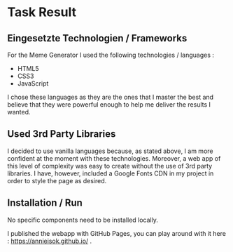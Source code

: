 # Task Result

## Eingesetzte Technologien / Frameworks

For the Meme Generator I used the following technologies / languages :

- HTML5
- CSS3
- JavaScript 

I chose these languages as they are the ones that I master the best and believe that they were powerful enough to help me deliver the results I wanted.

## Used 3rd Party Libraries

I decided to use vanilla languages because, as stated above, I am more confident at the moment with these technologies.
Moreover, a web app of this level of complexity was easy to create without the use of 3rd party libraries.
I have, however, included a Google Fonts CDN in my project in order to style the page as desired.

## Installation / Run

No specific components need to be installed locally.

I published the webapp with GitHub Pages, you can play around with it here : https://annieisok.github.io/ .
